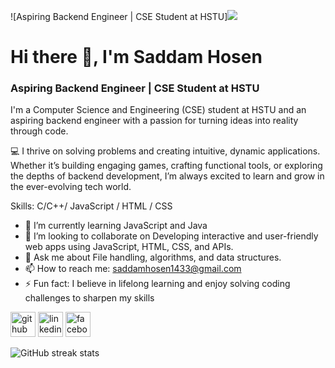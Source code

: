 ![Aspiring Backend Engineer | CSE Student at HSTU]<img src='https://media.licdn.com/dms/image/v2/D5616AQGgllPXrUCgYA/profile-displaybackgroundimage-shrink_350_1400/B56ZWylhs4GsAc-/0/1742457939783?e=1747872000&v=beta&t=D4s9y24VoF39I3kmx5DX8CjgU5uFzZDuuSPeoDd1C0M'>
# Hi there 👋, I'm Saddam Hosen
### Aspiring Backend Engineer | CSE Student at HSTU

I'm a Computer Science and Engineering (CSE) student at HSTU and an aspiring backend engineer with a passion for turning ideas into reality through code.

💻 I thrive on solving problems and creating intuitive, dynamic applications. Whether it’s building engaging games, crafting functional tools, or exploring the depths of backend development, I’m always excited to learn and grow in the ever-evolving tech world.

Skills: C/C++/ JavaScript / HTML / CSS

- 🌱 I’m currently learning JavaScript and Java 
- 👯 I’m looking to collaborate on Developing interactive and user-friendly web apps using JavaScript, HTML, CSS, and APIs. 
- 💬 Ask me about File handling, algorithms, and data structures. 
- 📫 How to reach me: saddamhosen1433@gmail.com 
- ⚡ Fun fact: I believe in lifelong learning and enjoy solving coding challenges to sharpen my skills 


[<img src='https://cdn.jsdelivr.net/npm/simple-icons@3.0.1/icons/github.svg' alt='github' height='40'>](https://github.com/SaddamHosen42)  [<img src='https://cdn.jsdelivr.net/npm/simple-icons@3.0.1/icons/linkedin.svg' alt='linkedin' height='40'>](https://www.linkedin.com/in/www.linkedin.com/in/saddam-hosen/)  [<img src='https://cdn.jsdelivr.net/npm/simple-icons@3.0.1/icons/facebook.svg' alt='facebook' height='40'>](https://www.facebook.com/https://www.facebook.com/saddamhosen4)  

![GitHub streak stats](https://streak-stats.demolab.com/?user=SaddamHosen42) 

